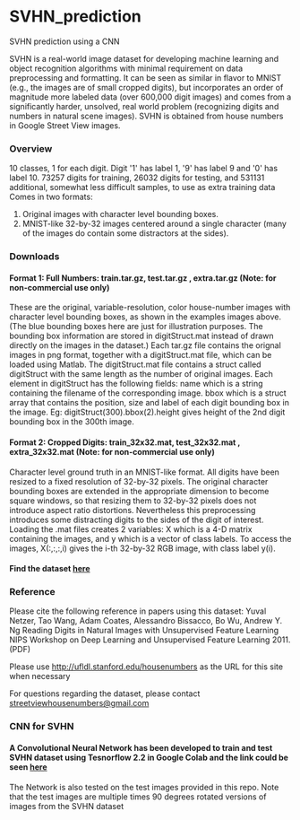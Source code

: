 # SVHN_prediction
SVHN prediction using a CNN


SVHN is a real-world image dataset for developing machine learning and object recognition algorithms with minimal requirement on data preprocessing and formatting. It can be seen as similar in flavor to MNIST (e.g., the images are of small cropped digits), but incorporates an order of magnitude more labeled data (over 600,000 digit images) and comes from a significantly harder, unsolved, real world problem (recognizing digits and numbers in natural scene images). SVHN is obtained from house numbers in Google Street View images.


### Overview

10 classes, 1 for each digit. Digit '1' has label 1, '9' has label 9 and '0' has label 10.
73257 digits for training, 26032 digits for testing, and 531131 additional, somewhat less difficult samples, to use as extra training data
Comes in two formats:
1. Original images with character level bounding boxes.
2. MNIST-like 32-by-32 images centered around a single character (many of the images do contain some distractors at the sides).

### Downloads


#### Format 1: Full Numbers: train.tar.gz, test.tar.gz , extra.tar.gz (Note: for non-commercial use only)


These are the original, variable-resolution, color house-number images with character level bounding boxes, as shown in the examples images above. (The blue bounding boxes here are just for illustration purposes. The bounding box information are stored in digitStruct.mat instead of drawn directly on the images in the dataset.) Each tar.gz file contains the orignal images in png format, together with a digitStruct.mat file, which can be loaded using Matlab. The digitStruct.mat file contains a struct called digitStruct with the same length as the number of original images. Each element in digitStruct has the following fields: name which is a string containing the filename of the corresponding image. bbox which is a struct array that contains the position, size and label of each digit bounding box in the image. Eg: digitStruct(300).bbox(2).height gives height of the 2nd digit bounding box in the 300th image.



#### Format 2: Cropped Digits: train_32x32.mat, test_32x32.mat , extra_32x32.mat (Note: for non-commercial use only)


Character level ground truth in an MNIST-like format. All digits have been resized to a fixed resolution of 32-by-32 pixels. The original character bounding boxes are extended in the appropriate dimension to become square windows, so that resizing them to 32-by-32 pixels does not introduce aspect ratio distortions. Nevertheless this preprocessing introduces some distracting digits to the sides of the digit of interest. Loading the .mat files creates 2 variables: X which is a 4-D matrix containing the images, and y which is a vector of class labels. To access the images, X(:,:,:,i) gives the i-th 32-by-32 RGB image, with class label y(i).

#### Find the dataset [here](http://ufldl.stanford.edu/housenumbers/)

### Reference

Please cite the following reference in papers using this dataset:
Yuval Netzer, Tao Wang, Adam Coates, Alessandro Bissacco, Bo Wu, Andrew Y. Ng Reading Digits in Natural Images with Unsupervised Feature Learning NIPS Workshop on Deep Learning and Unsupervised Feature Learning 2011. (PDF)

Please use http://ufldl.stanford.edu/housenumbers as the URL for this site when necessary

For questions regarding the dataset, please contact streetviewhousenumbers@gmail.com

### CNN for SVHN
#### A Convolutional Neural Network has been developed to train and test SVHN dataset using Tesnorflow 2.2 in Google Colab and the link could be seen [here](https://colab.research.google.com/drive/1bVeZSzY5U7GOCw42JQSSOWzh9galGA-V?usp=sharing)

The Network is also tested on the test images provided in this repo. Note that the test images are multiple times 90 degrees rotated versions of images from the SVHN dataset
